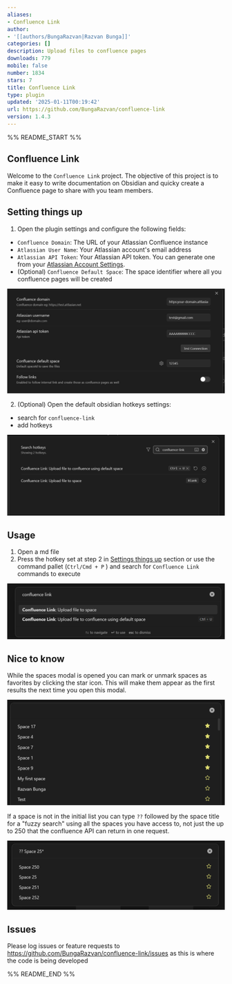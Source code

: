 ```yaml
---
aliases:
- Confluence Link
author:
- '[[authors/BungaRazvan|Razvan Bunga]]'
categories: []
description: Upload files to confluence pages
downloads: 779
mobile: false
number: 1834
stars: 7
title: Confluence Link
type: plugin
updated: '2025-01-11T00:19:42'
url: https://github.com/BungaRazvan/confluence-link
version: 1.4.3
---
```


%% README_START %%

## Confluence Link

Welcome to the `Confluence Link` project. The objective of this project is to make it easy to write documentation on Obsidian and quicky create a Confluence page to share with you team members.

## Setting things up

1. Open the plugin settings and configure the following fields:

-   `Confluence Domain`: The URL of your Atlassian Confluence instance
-   `Atlassian User Name`: Your Atlassian account's email address
-   `Atlassian API Token`: Your Atlassian API token. You can generate one from your [Atlassian Account Settings](https://id.atlassian.com/manage-profile/security/api-tokens).
-   (Optional) `Confluence Default Space`: The space identifier where all you confluence pages will be created

![Settings](https://raw.githubusercontent.com/BungaRazvan/confluence-link/HEAD/images/settings_tab.png)

2. (Optional) Open the default obsidian hotkeys settings:

-   search for `confluence-link`
-   add hotkeys

![Hotkeys](https://raw.githubusercontent.com/BungaRazvan/confluence-link/HEAD/images/hotkeys.png)

## Usage

1. Open a md file
2. Press the hotkey set at step 2 in [Settings things up](#Setting-things-up) section or use the command pallet (`Ctrl/Cmd + P` ) and search for `Confluence Link` commands to execute

![Commands](https://raw.githubusercontent.com/BungaRazvan/confluence-link/HEAD/images/commands.png)

## Nice to know

While the spaces modal is opened you can mark or unmark spaces as favorites by clicking the star icon. This will make them appear as the first results the next time you open this modal.

![Favorite_Spaces](https://raw.githubusercontent.com/BungaRazvan/confluence-link/HEAD/images/fav_spaces.png)

If a space is not in the initial list you can type `??` followed by the space title for a "fuzzy search" using all the spaces you have access to, not just the up to 250 that the confluence API can return in one request.

![Search](https://raw.githubusercontent.com/BungaRazvan/confluence-link/HEAD/images/search_spaces.png)

## Issues

Please log issues or feature requests to https://github.com/BungaRazvan/confluence-link/issues as this is where the code is being developed


%% README_END %%